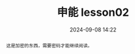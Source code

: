 ---
title: 申能 lesson02
categories:
  - 工作记录
date: 2024-09-08 14:22
password: GYSimpart
excerpt: false
abstract: 这是加密的东西，需要密码才能继续阅读。
message: 前面的区域以后再来探索吧.
wrong_pass_message: 抱歉, 这个密码看着不太对, 请再试试.
wrong_hash_message: 抱歉, 这个文章不能被校验, 不过您还是能看看解密后的内容.
copyright: 无
comment: false
tags:
  - 教训
---